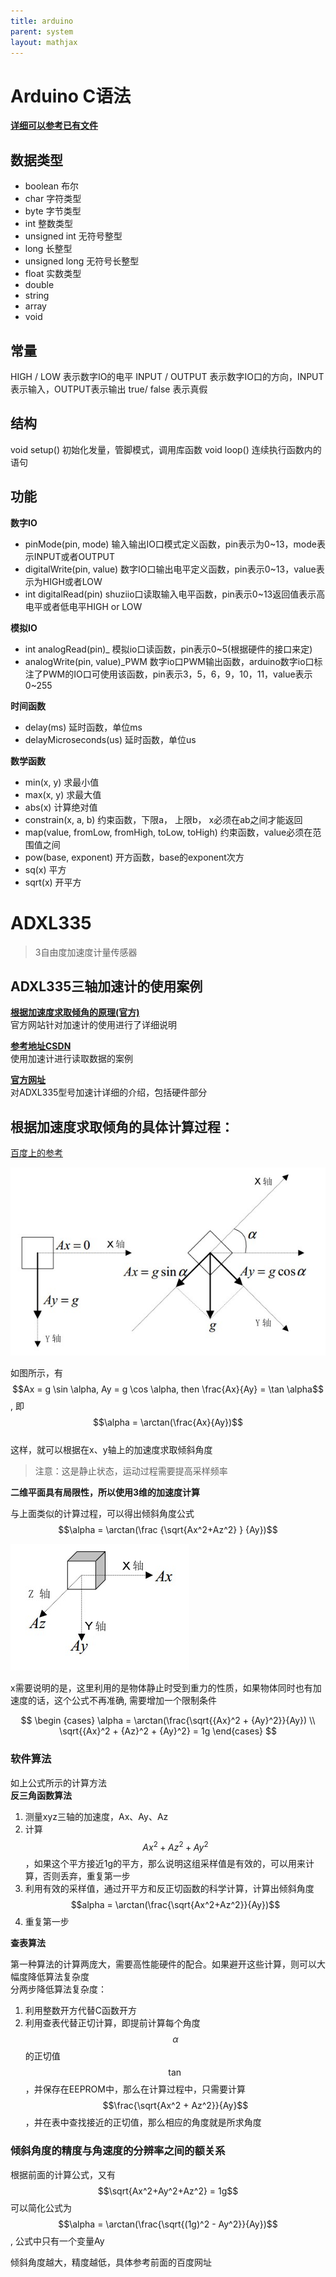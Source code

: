 ```yaml
---
title: arduino
parent: system
layout: mathjax
---
```


# Arduino C语法

[**详细可以参考已有文件**](../../assert/files/arduino语言说明.pdf)  

## 数据类型

- boolean 布尔
- char 字符类型
- byte 字节类型
- int 整数类型
- unsigned int 无符号整型
- long 长整型
- unsigned long 无符号长整型
- float 实数类型
- double
- string
- array
- void

## 常量

HIGH / LOW 表示数字IO的电平
INPUT / OUTPUT 表示数字IO口的方向，INPUT表示输入，OUTPUT表示输出
true/ false 表示真假

## 结构

void setup() 初始化发量，管脚模式，调用库函数
void loop() 连续执行函数内的语句

## 功能

**数字IO**
- pinMode(pin, mode) 输入输出IO口模式定义函数，pin表示为0~13，mode表示INPUT或者OUTPUT
- digitalWrite(pin, value) 数字IO口输出电平定义函数，pin表示0~13，value表示为HIGH或者LOW
- int digitalRead(pin) shuziio口读取输入电平函数，pin表示0~13返回值表示高电平或者低电平HIGH or LOW

**模拟IO**
- int analogRead(pin)\_ 模拟io口读函数，pin表示0~5(根据硬件的接口来定)
- analogWrite(pin, value)\_PWM 数字io口PWM输出函数，arduino数字io口标注了PWM的IO口可使用该函数，pin表示3，5，6，9，10，11，value表示0~255

**时间函数**
- delay(ms) 延时函数，单位ms
- delayMicroseconds(us) 延时函数，单位us

**数学函数**
- min(x, y) 求最小值
- max(x, y) 求最大值
- abs(x) 计算绝对值
- constrain(x, a, b) 约束函数，下限a， 上限b， x必须在ab之间才能返回
- map(value, fromLow, fromHigh, toLow, toHigh) 约束函数，value必须在范围值之间
- pow(base, exponent) 开方函数，base的exponent次方
- sq(x) 平方
- sqrt(x) 开平方

# ADXL335

> 3自由度加速度计量传感器  

## ADXL335三轴加速计的使用案例

[**根据加速度求取倾角的原理(官方)**](../../assert/files/ADXL335倾角计算原理.pdf)  
官方网站针对加速计的使用进行了详细说明  

[**参考地址CSDN**](http://blog.csdn.net/ling3ye/article/details/51469152)  
使用加速计进行读取数据的案例  

[**官方网址**](http://www.analog.com/cn/products/mems/accelerometers/adxl335.html#product-overview)  
对ADXL335型号加速计详细的介绍，包括硬件部分  

## 根据加速度求取倾角的具体计算过程：

[百度上的参考](https://wenku.baidu.com/view/c63b187c5acfa1c7aa00cc7c.html)  

![2示意图](../../assert/images/tools/sensor_1.png)  

如图所示，有$$Ax = g \sin \alpha, Ay = g \cos \alpha, then \frac{Ax}{Ay} = \tan \alpha$$, 即 $$\alpha = \arctan(\frac{Ax}{Ay})$$  
这样，就可以根据在x、y轴上的加速度求取倾斜角度  

> 注意：这是静止状态，运动过程需要提高采样频率  

**二维平面具有局限性，所以使用3维的加速度计算**  

与上面类似的计算过程，可以得出倾斜角度公式  $$\alpha = \arctan(\frac {\sqrt{Ax^2+Az^2} } {Ay})$$  

![3维示意图](../../assert/images/tools/sensor_2.png)  

x需要说明的是，这里利用的是物体静止时受到重力的性质，如果物体同时也有加速度的话，这个公式不再准确, 需要增加一个限制条件

$$
\begin {cases}
\alpha = \arctan(\frac{\sqrt{{Ax}^2 + {Ay}^2}}{Ay})  \\
\sqrt{{Ax}^2 + {Az}^2 + {Ay}^2} = 1g
\end{cases}
$$

### 软件算法

如上公式所示的计算方法  
**反三角函数算法**  
1. 测量xyz三轴的加速度，Ax、Ay、Az
2. 计算$$Ax^2 + Az^2 + Ay^2$$，如果这个平方接近1g的平方，那么说明这组采样值是有效的，可以用来计算，否则丢弃，重复第一步
3. 利用有效的采样值，通过开平方和反正切函数的科学计算，计算出倾斜角度$$alpha = \arctan(\frac{\sqrt{Ax^2+Az^2}}{Ay})$$  
4. 重复第一步

**查表算法**  

第一种算法的计算两庞大，需要高性能硬件的配合。如果避开这些计算，则可以大幅度降低算法复杂度  
分两步降低算法复杂度：  
1. 利用整数开方代替C函数开方  
2. 利用查表代替正切计算，即提前计算每个角度$$\alpha$$的正切值$$\tan$$，并保存在EEPROM中，那么在计算过程中，只需要计算$$\frac{\sqrt{Ax^2 + Az^2}}{Ay}$$，并在表中查找接近的正切值，那么相应的角度就是所求角度  

### 倾斜角度的精度与角速度的分辨率之间的额关系  

根据前面的计算公式，又有$$\sqrt{Ax^2+Ay^2+Az^2} = 1g$$可以简化公式为$$\alpha = \arctan(\frac{\sqrt{(1g)^2 - Ay^2}}{Ay})$$, 公式中只有一个变量Ay  

倾斜角度越大，精度越低，具体参考前面的百度网址  







